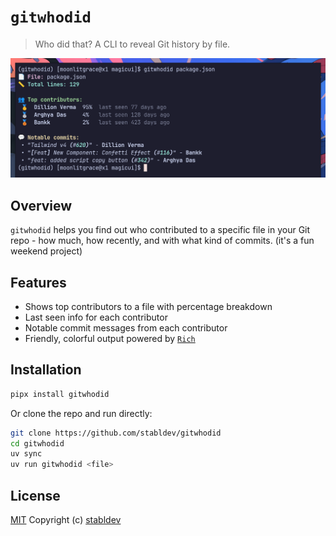 # `gitwhodid`

> Who did that? A CLI to reveal Git history by file.

![demo](assets/demo.png)

## Overview

`gitwhodid` helps you find out who contributed to a specific file in your Git repo - how much, how recently, and with what kind of commits. (it's a fun weekend project)

## Features

- Shows top contributors to a file with percentage breakdown
- Last seen info for each contributor
- Notable commit messages from each contributor
- Friendly, colorful output powered by [`Rich`](https://github.com/Textualize/rich)

## Installation

```bash
pipx install gitwhodid
```

Or clone the repo and run directly:

```bash
git clone https://github.com/stabldev/gitwhodid
cd gitwhodid
uv sync
uv run gitwhodid <file>
```

## License

[MIT](https://github.com/stabldev/gitwhodid/blob/main/LICENSE) Copyright (c) [stabldev](https://github.com/stabldev)
